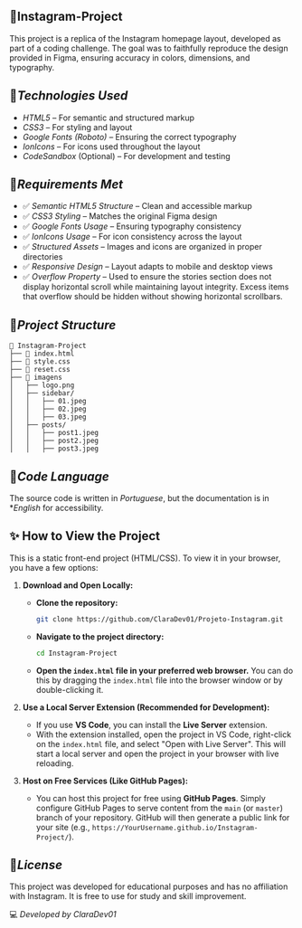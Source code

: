 ## 📱Instagram-Project

This project is a replica of the Instagram homepage layout, developed as part of a coding challenge. The goal was to faithfully reproduce the design provided in Figma, ensuring accuracy in colors, dimensions, and typography.

## 🚀*Technologies Used*  

- *HTML5* – For semantic and structured markup  
- *CSS3* – For styling and layout  
- *Google Fonts (Roboto)* – Ensuring the correct typography  
- *IonIcons* – For icons used throughout the layout  
- *CodeSandbox* (Optional) – For development and testing  

## 🎯*Requirements Met*  

- ✅ *Semantic HTML5 Structure* – Clean and accessible markup  
- ✅ *CSS3 Styling* – Matches the original Figma design  
- ✅ *Google Fonts Usage* – Ensuring typography consistency  
- ✅ *IonIcons Usage* – For icon consistency across the layout
- ✅ *Structured Assets* – Images and icons are organized in proper directories  
- ✅ *Responsive Design* – Layout adapts to mobile and desktop views  
- ✅ *Overflow Property* – Used to ensure the stories section does not display horizontal scroll while maintaining layout integrity. Excess items that overflow should be hidden without showing horizontal scrollbars.

## 📌*Project Structure*  

```
📂 Instagram-Project
├── 📄 index.html
├── 📄 style.css
├── 📄 reset.css
├── 📂 imagens
│   ├── logo.png
│   ├── sidebar/
│   │   ├── 01.jpeg
│   │   ├── 02.jpeg
│   │   ├── 03.jpeg
│   ├── posts/
│   │   ├── post1.jpeg
│   │   ├── post2.jpeg
│   │   ├── post3.jpeg
```

## 📝*Code Language*  

The source code is written in *Portuguese*, but the documentation is in **English* for accessibility.

## ✨ How to View the Project

This is a static front-end project (HTML/CSS). To view it in your browser, you have a few options:

1.  **Download and Open Locally:**
    * **Clone the repository:**
        ```bash
        git clone https://github.com/ClaraDev01/Projeto-Instagram.git
        ```
       
    * **Navigate to the project directory:**
        ```bash
        cd Instagram-Project
        ```
    * **Open the `index.html` file in your preferred web browser.** You can do this by dragging the `index.html` file into the browser window or by double-clicking it.

2.  **Use a Local Server Extension (Recommended for Development):**
    * If you use **VS Code**, you can install the **Live Server** extension.
    * With the extension installed, open the project in VS Code, right-click on the `index.html` file, and select "Open with Live Server". This will start a local server and open the project in your browser with live reloading.

3.  **Host on Free Services (Like GitHub Pages):**
    * You can host this project for free using **GitHub Pages**. Simply configure GitHub Pages to serve content from the `main` (or `master`) branch of your repository. GitHub will then generate a public link for your site (e.g., `https://YourUsername.github.io/Instagram-Project/`).

## 📜*License*  

This project was developed for educational purposes and has no affiliation with Instagram. It is free to use for study and skill improvement.

💻 *Developed by ClaraDev01*
